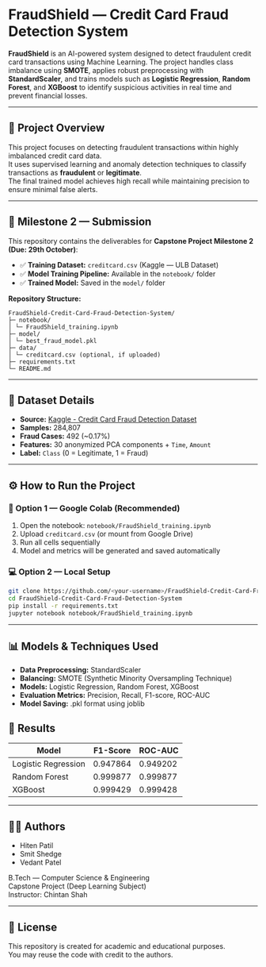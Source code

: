 # FraudShield — Credit Card Fraud Detection System

**FraudShield** is an AI-powered system designed to detect fraudulent credit card transactions using Machine Learning. The project handles class imbalance using **SMOTE**, applies robust preprocessing with **StandardScaler**, and trains models such as **Logistic Regression**, **Random Forest**, and **XGBoost** to identify suspicious activities in real time and prevent financial losses.

---

## 🎯 Project Overview
This project focuses on detecting fraudulent transactions within highly imbalanced credit card data.  
It uses supervised learning and anomaly detection techniques to classify transactions as **fraudulent** or **legitimate**.  
The final trained model achieves high recall while maintaining precision to ensure minimal false alerts.

---

## 📅 Milestone 2 — Submission
This repository contains the deliverables for **Capstone Project Milestone 2 (Due: 29th October)**:

- ✅ **Training Dataset:** `creditcard.csv` (Kaggle — ULB Dataset)
- ✅ **Model Training Pipeline:** Available in the `notebook/` folder  
- ✅ **Trained Model:** Saved in the `model/` folder  

**Repository Structure:**

```
FraudShield-Credit-Card-Fraud-Detection-System/
├─ notebook/
│ └─ FraudShield_training.ipynb
├─ model/
│ └─ best_fraud_model.pkl
├─ data/
│ └─ creditcard.csv (optional, if uploaded)
├─ requirements.txt
└─ README.md
```

---

## 🧠 Dataset Details
- **Source:** [Kaggle - Credit Card Fraud Detection Dataset](https://www.kaggle.com/datasets/mlg-ulb/creditcardfraud)  
- **Samples:** 284,807  
- **Fraud Cases:** 492 (~0.17%)  
- **Features:** 30 anonymized PCA components + `Time`, `Amount`  
- **Label:** `Class` (0 = Legitimate, 1 = Fraud)

---

## ⚙️ How to Run the Project

### 🧩 Option 1 — Google Colab (Recommended)
1. Open the notebook: `notebook/FraudShield_training.ipynb`
2. Upload `creditcard.csv` (or mount from Google Drive)
3. Run all cells sequentially  
4. Model and metrics will be generated and saved automatically

### 💻 Option 2 — Local Setup
```bash
git clone https://github.com/<your-username>/FraudShield-Credit-Card-Fraud-Detection-System.git
cd FraudShield-Credit-Card-Fraud-Detection-System
pip install -r requirements.txt
jupyter notebook notebook/FraudShield_training.ipynb
```

---

## 📊 Models & Techniques Used

- **Data Preprocessing:** StandardScaler
- **Balancing:** SMOTE (Synthetic Minority Oversampling Technique)
- **Models:** Logistic Regression, Random Forest, XGBoost
- **Evaluation Metrics:** Precision, Recall, F1-score, ROC-AUC
- **Model Saving:** .pkl format using joblib

## 🧾 Results

| Model             | F1-Score | ROC-AUC |
|-------------------|----------|---------|
| Logistic Regression | 0.947864    | 0.949202   |
| Random Forest     | 0.999877    | 0.999877   |
| XGBoost           | 0.999429    | 0.999428   |


---

## 👨‍💻 Authors
- Hiten Patil  
- Smit Shedge  
- Vedant Patel  

B.Tech — Computer Science & Engineering  
Capstone Project (Deep Learning Subject)  
Instructor: Chintan Shah

---

## 🪪 License
This repository is created for academic and educational purposes.  
You may reuse the code with credit to the authors.

